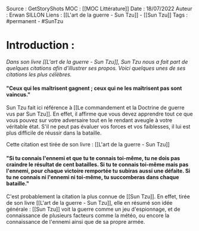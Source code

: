 Source : GetStoryShots
MOC : [[MOC Littérature]]
Date : 18/07/2022
Auteur : Erwan SILLON
Liens : [[L'art de la guerre - Sun Tzu]] -  [[Sun Tzu]]
Tags : #permanent - #SunTzu

# Introduction :

*Dans son livre [[L'art de la guerre - Sun Tzu]], Sun Tzu nous a fait part de quelques citations afin d'illustrer ses propos. Voici quelques unes de ses citations les plus célèbres.*


#### "Ceux qui les maîtrisent gagnent ; ceux qui ne les maîtrisent pas sont vaincus."

Sun Tzu fait ici référence à [[Le commandement et la Doctrine de guerre vus par Sun Tzu]].
En effet, il affirme que vous devez apprendre tout ce que vous pouvez sur votre adversaire tout en le rendant aveugle à votre véritable état. S'il ne peut pas évaluer vos forces et vos faiblesses, il lui est plus difficile de réussir dans la bataille.


Cette citation est tirée de son livre : [[L'art de la guerre - Sun Tzu]]



#### "Si tu connais l'ennemi et que tu te connais toi-même, tu ne dois pas craindre le résultat de cent batailles. Si tu te connais toi-même mais pas l'ennemi, pour chaque victoire remportée tu subiras aussi une défaite. Si tu ne connais ni l'ennemi ni toi-même, tu succomberas dans chaque bataille."

C'est probablement la citation la plus connue de [[Sun Tzu]]. En effet, tirée de son livre [[L'art de la guerre - Sun Tzu]], elle en résumé son idée générale : [[Sun Tzu]] voit la guerre comme un jeu d'espionnage, et de connaissance de plusieurs facteurs comme la météo, ou encore la connaissance de l'ennemi ainsi que de sa propre armée. 

